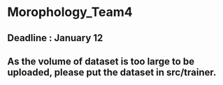 # Morophology_Team4

## Deadline : January 12

## As the volume of dataset is too large to be uploaded, please put the dataset in src/trainer.
